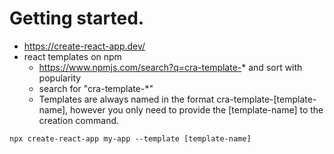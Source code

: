 # Getting started.

* https://create-react-app.dev/
* react templates on npm
    * https://www.npmjs.com/search?q=cra-template-* and sort with popularity
    * search for "cra-template-*"
    * Templates are always named in the format cra-template-[template-name], however you only need to provide the [template-name] to the creation command.
```shell script
npx create-react-app my-app --template [template-name]
```

